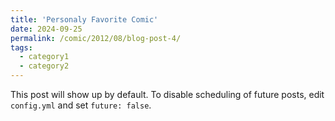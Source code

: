 ```yaml
---
title: 'Personaly Favorite Comic'
date: 2024-09-25
permalink: /comic/2012/08/blog-post-4/
tags:
  - category1
  - category2
---
```


This post will show up by default. To disable scheduling of future posts, edit `config.yml` and set `future: false`. 
